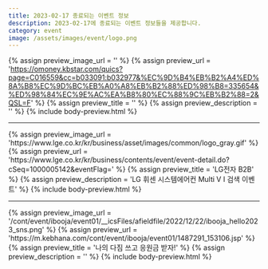 ```yaml
---
title: 2023-02-17 종료되는 이벤트 정보
description: 2023-02-17에 종료되는 이벤트 정보들을 제공합니다.
category: event
image: /assets/images/event/logo.png
---
```

{% assign preview_image_url = '' %}
{% assign preview_url = 'https://omoney.kbstar.com/quics?page=C016559&cc=b033091:b032977&%EC%9D%B4%EB%B2%A4%ED%8A%B8%EC%9D%BC%EB%A0%A8%EB%B2%88%ED%98%B8=335654&%ED%98%84%EC%9E%AC%EA%B8%80%EC%88%9C%EB%B2%88=2&QSL=F' %}
{% assign preview_title = '' %}
{% assign preview_description = '' %}
{% include body-preview.html %}
<hr>{% assign preview_image_url = 'https://www.lge.co.kr/kr/business/asset/images/common/logo_gray.gif' %}
{% assign preview_url = 'https://www.lge.co.kr/kr/business/contents/event/event-detail.do?cSeq=1000005142&eventFlag=' %}
{% assign preview_title = 'LG전자 B2B' %}
{% assign preview_description = 'LG 휘센 시스템에어컨 Multi V I 검색 이벤트' %}
{% include body-preview.html %}
<hr>{% assign preview_image_url = '/cont/event/ibooja/event01/__icsFiles/afieldfile/2022/12/22/ibooja_hello2023_sns.png' %}
{% assign preview_url = 'https://m.kebhana.com/cont/event/ibooja/event01/1487291_153106.jsp' %}
{% assign preview_title = '나의 다짐 쓰고 응원금 받자!' %}
{% assign preview_description = '' %}
{% include body-preview.html %}